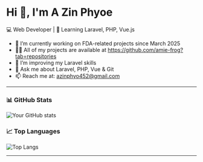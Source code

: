 # Hi 👋, I'm A Zin Phyoe  

💻 Web Developer | 🌱 Learning Laravel, PHP, Vue.js  

- 🔭 I’m currently working on FDA-related projects since March 2025
- 👨‍💻 All of my projects are available at https://github.com/amie-frog?tab=repositories
- 🌱 I’m improving my Laravel skills  
- 💬 Ask me about Laravel, PHP, Vue &  Git  
- 📫 Reach me at: azinphyo452@gmail.com

---

### 📊 GitHub Stats
![Your GitHub stats](https://github-readme-stats.vercel.app/api?username=amie-frog&show_icons=true&theme=radical)

### 📈 Top Languages
![Top Langs](https://github-readme-stats.vercel.app/api/top-langs/?username=amie-frog&layout=compact&theme=radical)

---
